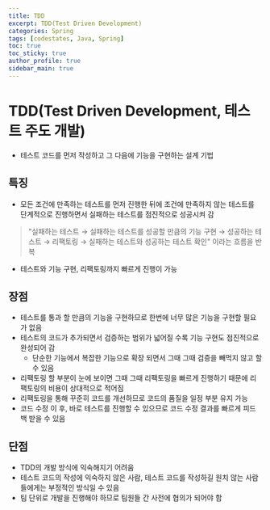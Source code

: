 ```yaml
---
title: TDD
excerpt: TDD(Test Driven Development)
categories: Spring
tags: [codestates, Java, Spring]
toc: true
toc_sticky: true
author_profile: true
sidebar_main: true
---
```


# TDD(Test Driven Development, 테스트 주도 개발)
- 테스트 코드를 먼저 작성하고 그 다음에 기능을 구현하는 설계 기법

## 특징
- 모든 조건에 만족하는 테스트를 먼저 진행한 뒤에 조건에 만족하지 않는 테스트를 단계적으로 진행하면서 실패하는 테스트를 점진적으로 성공시켜 감
> "실패하는 테스트 → 실패하는 테스트를 성공할 만큼의 기능 구현 → 성공하는 테스트 → 리팩토링 → 실패하는 테스트와 성공하는 테스트 확인" 이라는 흐름을 반복
- 테스트와 기능 구현, 리팩토링까지 빠르게 진행이 가능

## 장점
- 테스트를 통과 할 만큼의 기능을 구현하므로 한번에 너무 많은 기능을 구현할 필요가 없음
- 테스트의 코드가 추가되면서 검증하는 범위가 넓어질 수록 기능 구현도 점진적으로 완성되어 감  
  - 단순한 기능에서 복잡한 기능으로 확장 되면서 그때 그때 검증을 빼먹지 않고 할 수 있음
- 리팩토링 할 부분이 눈에 보이면 그때 그때 리팩토링을 빠르게 진행하기 때문에 리팩토링의 비용이 상대적으로 적어짐
- 리팩토링을 통해 꾸준히 코드를 개선하므로 코드의 품질을 일정 부분 유지 가능
- 코드 수정 이 후, 바로 테스트를 진행할 수 있으므로 코드 수정 결과를 빠르게 피드백 받을 수 있음
## 단점
- TDD의 개발 방식에 익숙해지기 어려움
- 테스트 코드의 작성에 익숙하지 않은 사람, 테스트 코드를 작성하길 원치 않는 사람들에게는 부정적인 방식일 수 있음
- 팀 단위로 개발을 진행해야 하므로 팀원들 간 사전에 협의가 되어야 함
